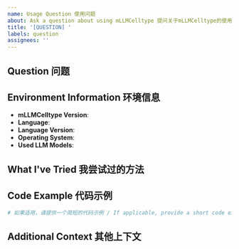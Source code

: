 ```yaml
---
name: Usage Question 使用问题
about: Ask a question about using mLLMCelltype 提问关于mLLMCelltype的使用方法
title: '[QUESTION] '
labels: question
assignees: ''
---
```


## Question 问题

<!-- 请清晰地描述您的问题 / Please clearly describe your question -->

## Environment Information 环境信息

- **mLLMCelltype Version**: <!-- 例如: 1.0.2 / e.g., 1.0.2 -->
- **Language**: <!-- Python 或 R / Python or R -->
- **Language Version**: <!-- 例如: Python 3.10.4 或 R 4.2.0 / e.g., Python 3.10.4 or R 4.2.0 -->
- **Operating System**: <!-- 例如: Windows 11, macOS 13.1, Ubuntu 22.04 / e.g., Windows 11, macOS 13.1, Ubuntu 22.04 -->
- **Used LLM Models**: <!-- 例如: GPT-4o, Claude-3.7-Sonnet, Gemini-1.5-Pro / e.g., GPT-4o, Claude-3.7-Sonnet, Gemini-1.5-Pro -->

## What I've Tried 我尝试过的方法

<!-- 请描述您已经尝试过的解决方案 / Please describe what you've already tried -->

## Code Example 代码示例

```python
# 如果适用，请提供一个简短的代码示例 / If applicable, provide a short code example
```

## Additional Context 其他上下文

<!-- 添加任何其他有助于理解您问题的上下文 / Add any other context that would help understand your question -->